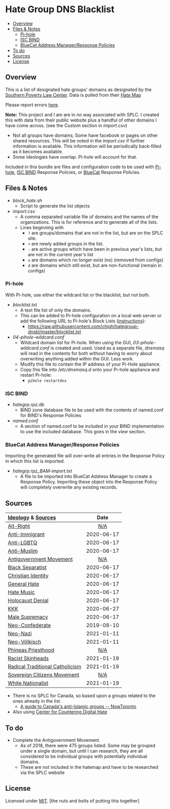 # Hate Group DNS Blacklist

- [Overview](#overview)
- [Files & Notes](#files--notes)
	- [Pi-hole](#pi-hole)
	- [ISC BIND](#isc-bind)
	- [BlueCat Address Manager/Response Policies](#bluecat-address-managerresponse-policies)
- [To do](#to-do)
- [Sources](#sources)
- [License](#license)

## Overview
This is a list of designated hate groups' domains as designated by the [Southern Poverty Law Center](http://splcenter.org). Data is pulled from their [Hate Map](https://splcenter.org/hate-map)

Please report errors [here](https://github.com/chigh/hategroup-dnsbl/issues).

**Note:** This project and I am are in *no* way associated with SPLC. I created this with data from their public website plus a handful of other domains I have come across. (see the Custom section in *import.csv*)

- Not all groups have domains; Some have facebook or pages on other shared resources. This will be noted in the *import.csv* if further information is available. This information will be periodically back-filled as it becomes available.
- Some ideologies have overlap. Pi-hole will account for that. 

Included in this bundle are files and configuration code to be used with [Pi-hole](https://pi-hole.net), [ISC BIND](https://isc.org) Response Policies, or [BlueCat](https://bluecatnetworks.com) Response Policies.

## Files & Notes 
- *block_hate.sh*
	- Script to generate the list objects
- *import.csv*
	- A comma separated variable file of domains and the names of the organizations. This is for reference and to generate all of the lists.
    - Lines beginning with 
        - `?` are groups/domains that are not in the list, but are on the SPLC site.
        - `+` are newly added groups in the list.
        - `-` are active groups which have been in previous year's lists, but are not in the current year's list
        - `x` are domains which no longer exist (nx) (removed from configs)
        - `d` are domains which still exist, but are non-functional (remain in configs)

### Pi-hole
With Pi-hole, use either the wildcard list or the blacklist, but not both. 

- *blocklist.txt*
	- A text file list of only the domains.
	- This can be added to Pi-hole configuration on a local web server or add the following URL to Pi-hole's Block Lists ([instructions](https://discourse.pi-hole.net/t/how-do-i-add-additional-block-lists-to-pi-hole/259)):
		- https://raw.githubusercontent.com/chigh/hategroup-dnsbl/master/blocklist.txt
- *04-pihole-wildcard.conf*
	- Wildcard domain list for Pi-hole. When using the GUI, *03-pihole-wildcard.conf* is created and used. Used as a separate file, *dnsmasq* will read in the contents for both without having to worry about overwriting anything added within the GUI. Less work.
    - Modify this file to contain the IP address of your Pi-Hole appliance.
	- Copy this file into */etc/dnsmasq.d* onto your Pi-hole appliance and restart Pi-hole: 
		- `pihole restartdns`

### ISC BIND
- *hategrp.rpz.db*
	- BIND zone database file to be used with the contents of named.conf for BIND's Response Policies
- *named.conf*
	- A section of named.conf to be included in your BIND implementation to use the included database. This goes in the *view* section.

### BlueCat Address Manager/Response Policies
Importing the generated file will over-write all entries in the Response Policy in which this list is imported.

- *hategrp.rpz_BAM-import.txt*
	- A file to be imported into BlueCat Address Manager to create a Response Policy. Importing these object into the Response Policy will completely overwrite any existing records.

## Sources 

| [Ideology] & [Sources]            | Date     |
| :--                               | :--:     |
| [Alt-Right]                       |[N/A]     |
| [Anti-Immigrant]                  |2020-06-17|
| [Anti-LGBTQ]                      |2020-06-17|
| [Anti-Muslim]                     |2020-06-17|
| [Antigovernment Movement]         |[N/A]     |
| [Black Separatist]  		        |2020-06-17|
| [Christian Identity] 		        |2020-06-17|
| [General Hate]                    |2020-06-17|
| [Hate Music]                      |2020-06-17|
| [Holocaust Denial]                |2020-06-17|
| [KKK]                             |2020-06-27|
| [Male Supremacy]                  |2020-06-17|
| [Neo-Confederate]                 |2019-08-10|
| [Neo-Nazi]                        |2021-01-11|
| [Neo-V&ouml;lkisch][neo-volkisch] |2021-01-11|
| [Phineas Priesthood]              |[N/A]     |
| [Racist Skinheads]                |2021-01-19|
| [Radical Traditional Catholicism] |2021-01-19|
| [Sovereign Citizens Movement]     |[N/A]     |
| [White Nationalist]               |2021-01-19|

- There is no SPLC for Canada, so based upon a groups related to the ones already in the list.
	- [A guide to Canada's anti-Islamic groups -- NowToronto](https://nowtoronto.com/news/canada-islamophobic-groups/)
- Also using [Center for Countering Digital Hate](https://counterhate.co.uk)


## To do

- Complete the Antigovernment Movement.
	- As of 2018, there were 475 groups listed. Some may be grouped under a single domain, but until I can research, they are all considered to be individual groups with potentially individual domains.
    - These are not included in the hatemap and have to be researched via the SPLC website

## License
Licensed under [MIT](https://raw.githubusercontent.com/chigh/hategroup-dnsbl/master/LICENSE.md).
[the nuts and bolts of putting this together]

[N/A]:  # "No specific groups are listed or found for this ideology."
[next]: # "This is next on the list to be done."
[sources]: https://www.splcenter.org/fighting-hate
[ideology]: https://www.splcenter.org/fighting-hate/extremist-files/ideology
[alt-right]: https://www.splcenter.org/fighting-hate/extremist-files/ideology/alt-right
[anti-immigrant]: https://www.splcenter.org/fighting-hate/extremist-files/ideology/anti-immigrant
[anti-lgbtq]: https://www.splcenter.org/fighting-hate/extremist-files/ideology/anti-lgbt
[anti-muslim]: https://www.splcenter.org/fighting-hate/extremist-files/ideology/anti-muslim
[antigovernment movement]: https://www.splcenter.org/fighting-hate/extremist-files/ideology/antigovernment
[black separatist]: https://www.splcenter.org/fighting-hate/extremist-files/ideology/black-separatist
[christian identity]: https://www.splcenter.org/fighting-hate/extremist-files/ideology/christian-identity
[general hate]: https://www.splcenter.org/fighting-hate/extremist-files/ideology/general-hate
[hate music]: https://www.splcenter.org/fighting-hate/extremist-files/ideology/hate-music
[holocaust denial]: https://www.splcenter.org/fighting-hate/extremist-files/ideology/holocaust-denial
[kkk]: https://www.splcenter.org/fighting-hate/extremist-files/ideology/ku-klux-klan
[male supremacy]: https://www.splcenter.org/fighting-hate/extremist-files/ideology/male-supremacy
[neo-confederate]: https://www.splcenter.org/fighting-hate/extremist-files/ideology/neo-confederate
[neo-nazi]: https://www.splcenter.org/fighting-hate/extremist-files/ideology/neo-nazi
[neo-volkisch]: https://www.splcenter.org/fighting-hate/extremist-files/ideology/neo-volkisch
[phineas priesthood]: https://www.splcenter.org/fighting-hate/extremist-files/ideology/phineas-priesthood
[racist skinheads]: https://www.splcenter.org/fighting-hate/extremist-files/ideology/racist-skinhead
[radical traditional catholicism]: https://www.splcenter.org/fighting-hate/extremist-files/ideology/radical-traditional-catholicism
[sovereign citizens movement]: https://www.splcenter.org/fighting-hate/extremist-files/ideology/sovereign-citizens-movement
[white nationalist]: https://www.splcenter.org/fighting-hate/extremist-files/ideology/white-nationalist

